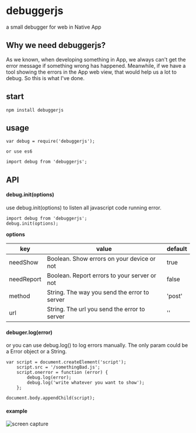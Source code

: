 # debuggerjs

a small debugger for web in Native App

## Why we need debuggerjs?
As we known, when developing something in App, we always can't get the error message if something wrong has happened. 
Meanwhile, if we have a tool showing the errors in the App web view, that would help us a lot to debug.
So this is what I've done.

## start 

    npm install debuggerjs
    
## usage

    var debug = require('debuggerjs'); 
    
    or use es6
    
    import debug from 'debuggerjs';
        
## API

#### debug.init(options)
use debug.init(options) to listen all javascript code running error.

    import debug from 'debuggerjs';
    debug.init(options);

**options** 

| key | value | default |
| --- | --- | --- |
| needShow | Boolean. Show errors on your device or not | true |
| needReport | Boolean. Report errors to your server or not | false |
| method | String. The way you send the error to server | 'post' |
| url | String. The url you send the error to server | '' |


#### debuger.log(error)
or you can use debug.log() to log errors manually. The only param could be a Error object or a String.

    var script = document.createElement('script');
        script.src = '/somethingBad.js';
        script.onerror = function (error) {
            debug.log(error);
            debug.log('write whatever you want to show');
        };
        
    document.body.appendChild(script);
    
#### example
![screen capture](https://github.com/zyf394/debuggerjs/blob/master/example.PNG)
